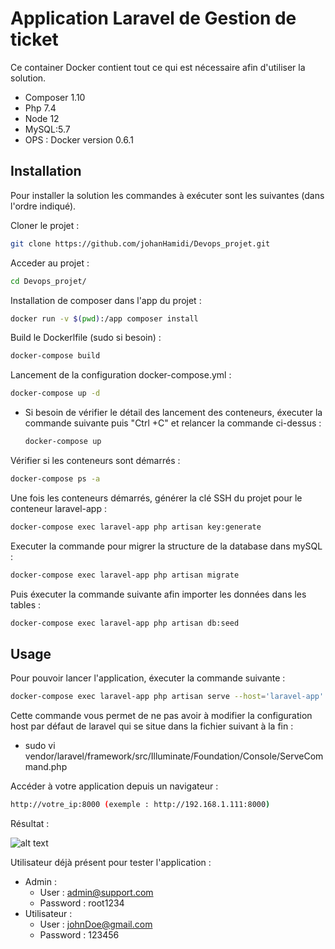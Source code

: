 # Application Laravel de Gestion de ticket

Ce container Docker contient tout ce qui est nécessaire afin d'utiliser la solution.

 - Composer 1.10 
 - Php 7.4 
 - Node 12 
 - MySQL:5.7 
 - OPS : Docker version 0.6.1 

## Installation

Pour installer la solution les commandes à exécuter sont les suivantes (dans l'ordre indiqué).

Cloner le projet :

```bash
git clone https://github.com/johanHamidi/Devops_projet.git
```
Acceder au projet :

```bash
cd Devops_projet/
```
Installation de composer dans l'app du projet : 

```bash
docker run -v $(pwd):/app composer install
```

Build le Dockerlfile (sudo si besoin) :

```bash
docker-compose build 
```

Lancement de la configuration docker-compose.yml :

```bash
docker-compose up -d
```
 - Si besoin de vérifier le détail des lancement des conteneurs, éxecuter la commande suivante puis "Ctrl +C" et relancer la commande ci-dessus :
 
   ```bash
   docker-compose up
   ```

Vérifier si les conteneurs sont démarrés :
   ```bash
   docker-compose ps -a
   ```

Une fois les conteneurs démarrés, générer la clé SSH du projet pour le conteneur laravel-app :

```bash
docker-compose exec laravel-app php artisan key:generate
```

Executer la commande pour migrer la structure de la database dans mySQL : 

```bash
docker-compose exec laravel-app php artisan migrate
```

Puis éxecuter la commande suivante afin importer les données dans les tables :

```bash
docker-compose exec laravel-app php artisan db:seed
```
  
## Usage

Pour pouvoir lancer l'application, éxecuter la commande suivante :

```bash
docker-compose exec laravel-app php artisan serve --host='laravel-app'
```
  Cette commande vous permet de ne pas avoir à modifier la configuration host par défaut de laravel qui se situe dans la fichier suivant à la fin :
   - sudo vi vendor/laravel/framework/src/Illuminate/Foundation/Console/ServeCommand.php
   
Accéder à votre application depuis un navigateur :

```bash
http://votre_ip:8000 (exemple : http://192.168.1.111:8000)
```
Résultat :

![alt text](https://github.com/johanHamidi/Devops_projet/blob/master/appLaravel.png?raw=true)

Utilisateur déjà présent pour tester l'application : 
- Admin : 
    - User : admin@support.com
    - Password : root1234
- Utilisateur :
    - User : johnDoe@gmail.com
    - Password : 123456

